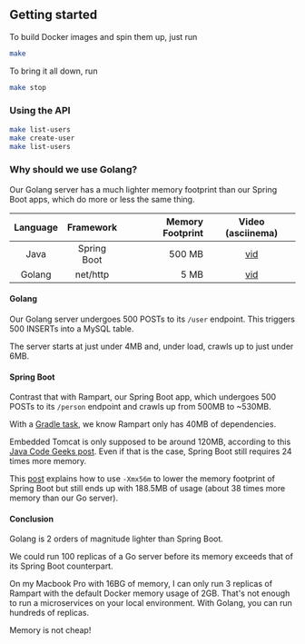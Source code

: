 ## Getting started
To build Docker images and spin them up, just run
```bash
make
```

To bring it all down, run
```bash
make stop
```

### Using the API
```bash
make list-users
make create-user
make list-users
```

### Why should we use Golang?
Our Golang server has a much lighter memory footprint than our Spring Boot apps, which do more or less the same thing.

| Language | Framework   | Memory Footprint | Video (asciinema)                                        |
|:--------:|:-----------:|-----------------:|:--------------------------------------------------------:|
| Java     | Spring Boot | 500 MB           | [vid](https://asciinema.org/a/qlAlCexwOj3hygKDrSE6noHpN) |
| Golang   | net/http    | 5 MB             | [vid](https://asciinema.org/a/72mpi0VXUF9K65oX5bZYqUWa1) |

#### Golang
Our Golang server undergoes 500 POSTs to its `/user` endpoint.
This triggers 500 INSERTs into a MySQL table.

The server starts at just under 4MB and, under load, crawls up to just under 6MB.

#### Spring Boot
Contrast that with Rampart, our Spring Boot app,
which undergoes 500 POSTs to its `/person` endpoint and crawls up from 500MB to ~530MB.

With a [Gradle task](https://stackoverflow.com/a/38058671/1780216), we know Rampart only has 40MB of dependencies.

Embedded Tomcat is only supposed to be around 120MB, according to this [Java Code Geeks post](https://examples.javacodegeeks.com/enterprise-java/spring/tomcat-vs-jetty-vs-undertow-comparison-of-spring-boot-embedded-servlet-containers/).
Even if that is the case, Spring Boot still requires 24 times more memory.

This [post](https://www.marccostello.com/memory-analysis-of-a-spring-boot-application-in-docker-lessons-learnt/) explains how to use `-Xmx56m` to lower the memory footprint of Spring Boot but still ends up with 188.5MB of usage (about 38 times more memory than our Go server).

#### Conclusion
Golang is 2 orders of magnitude lighter than Spring Boot.

We could run 100 replicas of a Go server before its memory exceeds that of its Spring Boot counterpart.

On my Macbook Pro with 16BG of memory, I can only run 3 replicas of Rampart with the default Docker memory usage of 2GB.
That's not enough to run a microservices on your local environment.
With Golang, you can run hundreds of replicas.

Memory is not cheap!
